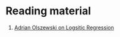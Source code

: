 

# Reading material
1. [Adrian Olszewski on Logsitic Regression](https://medium.com/@r.clin.res/is-logistic-regression-a-regression-46dcce4945dd)